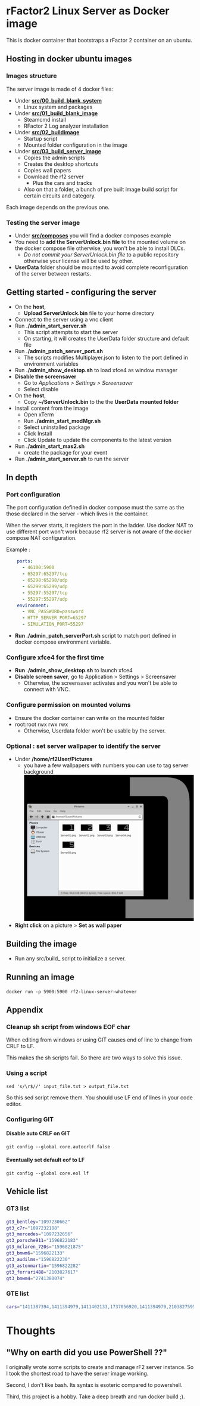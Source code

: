# rFactor2 Linux Server as Docker image

This is docker container that bootstraps a rFactor 2 container on an ubuntu.

## Hosting in docker ubuntu images

### Images structure

The server image is made of 4 docker files:
- Under **[src/00_build_blank_system](./src/00_build_blank_system)**
  - Linux system and packages
- Under **[src/01_build_blank_image](./src/01_build_blank_image)** 
  - Steamcmd install
  - RFactor 2 Log analyzer installation
- Under **[src/02_buildimage](./src/02_buildimage)**
  - Startup script
  - Mounted folder configuration in the image
- Under **[src/03_build_server_image](./src/03_build_server_image)**
  - Copies the admin scripts
  - Creates the desktop shortcuts
  - Copies wall papers
  - Download the rf2 server
    - Plus the cars and tracks
  - Also on that a folder, a bunch of pre built image build script for certain circuits and category.

Each image depends on the previous one.

### Testing the server image

- Under **[src/composes](./src/composes)** you will find a docker composes example
- You need to **add the ServerUnlock.bin file** to the mounted volume on the docker compose file otherwise, you won't be able to install DLCs.
  - *Do not commit your ServerUnlock.bin file* to a public repository otherwise your license will be used by other.
- **UserData** folder should be mounted to avoid complete reconfiguration of the server between restarts.

## Getting started - configuring the server

- On the **host**, 
  - **Upload ServerUnlock.bin** file to your home directory
- Connect to the server using a vnc client
- Run **./admin_start_server.sh**
  - This script attempts to start the server
  - On starting, it will creates the UserData folder structure and default file
- Run **./admin_patch_server_port.sh**
  - The scripts modifies Multiplayer.json to listen to the port defined in environment variables
- Run **./admin_show_desktop.sh** to load xfce4 as window manager
- **Disable the screensaver**
  - Go to *Applications > Settings > Screensaver*
  - Select disable
- On the **host**,
  - Copy **~/ServerUnlock.bin** to the the **UserData mounted folder**
- Install content from the image
  - Open xTerm
  - Run **./admin_start_modMgr.sh**
  - Select uninstalled package
  - Click Install
  - Click Update to update the components to the latest version
- Run **./admin_start_mas2.sh** 
  - create the package for your event
- Run **./admin_start_server.sh** to run the server

## In depth

### Port configuration

The port configuration defined in docker compose must the same as the those declared in the server - which lives in the container. 

When the server starts, it registers the port in the ladder. Use docker NAT to use different port won't work because rf2 server is not aware of the docker compose NAT configuration.

Example :

```yml
    ports:
      - 46100:5900
      - 65297:65297/tcp
      - 65298:65298/udp
      - 65299:65299/udp
      - 55297:55297/tcp
      - 55297:55297/udp
    environment:
      - VNC_PASSWORD=password
      - HTTP_SERVER_PORT=65297
      - SIMULATION_PORT=55297
```

- **Run ./admin_patch_serverPort.sh** script to match port defined in docker compose environment variable.

### Configure xfce4 for the first time

- **Run ./admin_show_desktop.sh** to launch xfce4
- **Disable screen saver**, go to Application > Settings > Screensaver
  - Otherwise, the screensaver activates and you won't be able to connect with VNC.

### Configure permission on mounted volums

- Ensure the docker container can write on the mounted folder
- root:root rwx rwx rwx
  - Otherwise, Userdata folder won't be usable by the server.

### Optional : set server wallpaper to identify the server

- Under **/home/rf2User/Pictures** 
  - you have a few wallpapers with numbers you can use to tag server background
![Provided wallpaper](./docs/assets/screenshot_wallpapers.png)
- **Right click** on a picture > **Set as wall paper**

## Building the image

- Run any src/build_ script to initialize a server.

## Running an image

```Shell
docker run -p 5900:5900 rf2-linux-server-whatever
```

## Appendix

### Cleanup sh script from windows EOF char

When editing from windows or using GIT causes end of line to change from CRLF to LF. 

This makes the sh scripts fail. So there are two ways to solve this issue.

### Using a script

```Shell
sed 's/\r$//' input_file.txt > output_file.txt 
```

So this sed script remove them. You should use LF end of lines in your code editor.

### Configuring GIT

#### Disable auto CRLF on GIT

```Shell
git config --global core.autocrlf false
```

#### Eventually set default eof to LF

```Shell
git config --global core.eol lf
```

## Vehicle list

### GT3 list

```bash
gt3_bentley="1097230662"
gt3_c7r="1097232188"
gt3_mercedes="1097232656"
gt3_porsche911="1596822183"
gt3_mclaren_720s="1596821875"
gt3_bmwm6="1596822133"
gt3_audilms="1596822230"
gt3_astonmartin="1596822282"
gt3_ferrari488="2103827617"
gt3_bmwm4="2741380074"
```

### GTE list

```bash
cars="1411387394,1411394979,1411402133,1737056920,1411394979,2103827595,1411402194,2331284205,2331284105,2883380705"
```

# Thoughts

## "Why on earth did you use PowerShell ??"

I originally wrote some scripts to create and manage rF2 server instance. So I took the shortest road to have the server image working.

Second, I don't like bash. Its syntax is esoteric compared to powershell.

Third, this project is a hobby. Take a deep breath and run docker build ;).
